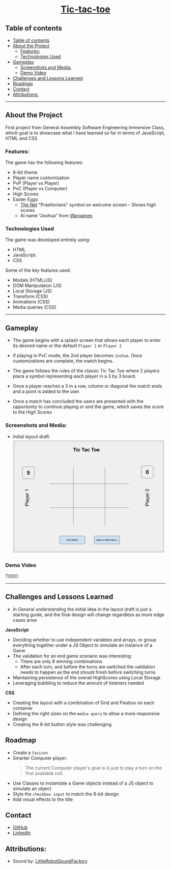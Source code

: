 <h1 align="center"> <a href="https://www.franz-e.net/tic-tac-toe">Tic-tac-toe</a> </h1>

## Table of contents

- [Table of contents](#table-of-contents)
- [About the Project](#about-the-project)
  - [Features:](#features)
  - [Technologies Used](#technologies-used)
- [Gameplay](#gameplay)
  - [Screenshots and Media:](#screenshots-and-media)
  - [Demo Video](#demo-video)
- [Challenges and Lessons Learned](#challenges-and-lessons-learned)
- [Roadmap](#roadmap)
- [Contact](#contact)
- [Attributions:](#attributions)

---

## About the Project

First project from General Assembly Software Engineering Immersive Class, which goal is to showcase what I have learned so far in terms of JavaScript, HTML and CSS

### Features:

The game has the following features:

-   8-bit theme
-   Player name customization
-   PvP (Player vs Player)
-   PvC (Player vs Computer)
-   High Scores
-   Easter Eggs
    -   [The Net](https://www.youtube.com/watch?v=TFpKuq_tuIU&t=32s) "Praettorians" symbol on welcome screen - Shows high scores
    -   AI name "Joshua" from [Wargames](https://www.youtube.com/watch?v=F7qOV8xonfY)

### Technologies Used

The game was developed entirely using:

-   HTML
-   JavaScript:
-   CSS

Some of the key features used:

-   Modals (HTML/JS)
-   DOM Manipulation (JS)
-   Local Storage (JS)
-   Transform (CSS)
-   Animations (CSS)
-   Media queries (CSS)

---

## Gameplay

-   The game begins with a splash screen that allows each player to enter its desired name or the default `Player 1` or `Player 2`

-   If playing in PvC mode, the 2nd player becomes `Joshua`.
    Once customizations are complete, the match begins.

-   The game follows the rules of the classic Tic Tac Toe where 2 players place a symbol representing each player in a 3 by 3 board.

-   Once a player reaches a 3 in a row, column or diagonal the match ends and a point is added to the user.

-   Once a match has concluded the users are presented with the opportunity to continue playing or end the game, which saves the score to the High Scores

### Screenshots and Media:

-   Initial layout draft: ![Match Draft](img/match_draft.png)

### Demo Video

TODO

---

## Challenges and Lessons Learned

-   In General understanding the initial idea in the layout draft is just a starting guide, and the final design will change regardless as more edge cases arise

**JavaScript**

-   Deciding whether to use independent variables and arrays, or group everything together under a JS Object to simulate an instance of a Game
-   The validation for an end game scenario was interesting:
    -   There are only 8 winning combinations
    -   After each turn, and before the turns are switched the validation needs to happen as the end should finish before switching turns
-   Maintaining persistence of the overall HighScores using Local Storage
-   Leveraging bubbling to reduce the amount of listeners needed

**CSS**

-   Creating the layout with a combination of Grid and Flexbox on each container
-   Defining the right sizes on the `media query` to allow a more responsive design
-   Creating the 8-bit button style was challenging

## Roadmap

-   Create a `favicon`
-   Smarter Computer player:
    > The current Computer player's goal is is just to play a turn on the first available cell.
-   Use Classes to instantiate a Game objects instead of a JS object to simulate an object
-   Style the `checkbox input` to match the 8-bit design
-   Add visual effects to the title

## Contact

-   [GitHub](https://github.com/franz-net/)
-   [LinkedIn](https://www.linkedin.com/in/franzramirez/)

## Attributions:

-   Sound by: [LittleRobotSoundFactory](https://freesound.org/people/LittleRobotSoundFactory/)
